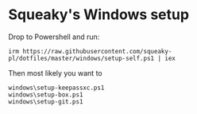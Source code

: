 # Squeaky's Windows setup

Drop to Powershell and run:

```
irm https://raw.githubusercontent.com/squeaky-pl/dotfiles/master/windows/setup-self.ps1 | iex
```

Then most likely you want to

```
windows\setup-keepassxc.ps1
windows\setup-box.ps1
windows\setup-git.ps1
```